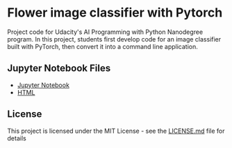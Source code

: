 # Flower image classifier with Pytorch

Project code for Udacity's AI Programming with Python Nanodegree program. In this project, students first develop code for an image classifier built with PyTorch, then convert it into a command line application.

## Jupyter Notebook Files

- [Jupyter Notebook](https://github.com/MSWagner/Flower-Classifier-Pytorch/blob/master/Image%20Classifier%20Project.ipynb)
- [HTML](https://github.com/MSWagner/Flower-Classifier-Pytorch/blob/master/Image%20Classifier%20Project.html)

## License
This project is licensed under the MIT License - see the [LICENSE.md](LICENSE.md) file for details
